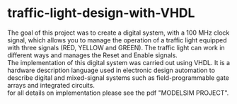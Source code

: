 # traffic-light-design-with-VHDL

The goal of this project was to create a digital system, with a 100 MHz clock signal, which allows you to manage the operation of a traffic light equipped with three signals (RED, YELLOW and GREEN).
The traffic light can work in different ways and manages the Reset and Enable signals.  
The implementation of this digital system was carried out using VHDL. It is a hardware description language used in electronic design automation to describe digital and mixed-signal systems such as field-programmable gate arrays and integrated circuits.  
for all details on implementation please see the pdf "MODELSIM PROJECT".
